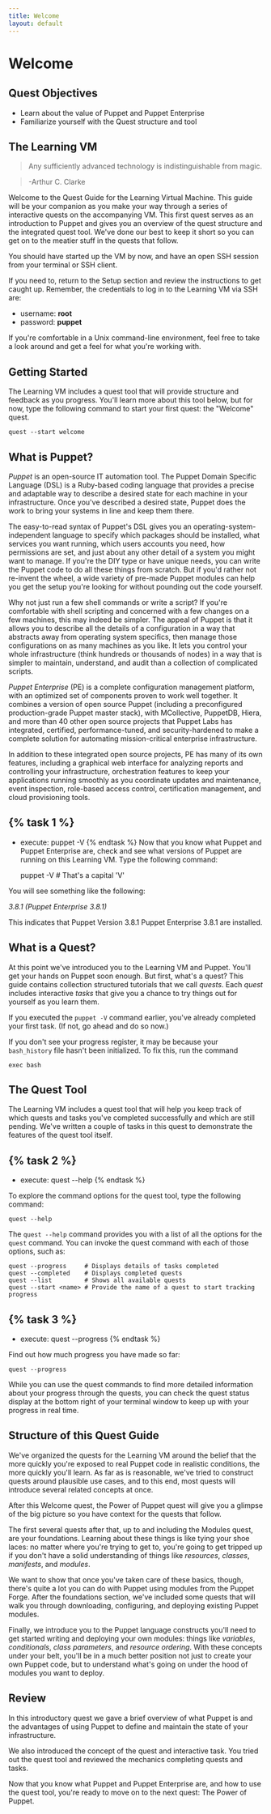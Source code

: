 ```yaml
---
title: Welcome
layout: default
---
```


# Welcome 

## Quest Objectives

- Learn about the value of Puppet and Puppet Enterprise
- Familiarize yourself with the Quest structure and tool

## The Learning VM

> Any sufficiently advanced technology is indistinguishable from magic.

> -Arthur C. Clarke

Welcome to the Quest Guide for the Learning Virtual Machine. This guide will be
your companion as you make your way through a series of interactive quests on
the accompanying VM. This first quest serves as an introduction to Puppet and
gives you an overview of the quest structure and the integrated quest tool.
We've done our best to keep it short so you can get on to the meatier stuff in
the quests that follow.

You should have started up the VM by now, and have an open SSH session from your
terminal or SSH client.

If you need to, return to the Setup section and review the instructions to get
caught up. Remember, the credentials to log in to the Learning VM via SSH are:

 * username: **root**
 * password: **puppet**

If you're comfortable in a Unix command-line environment, feel free to take a
look around and get a feel for what you're working with.

## Getting Started

The Learning VM includes a quest tool that will provide structure and feedback
as you progress. You'll learn more about this tool below, but for now, type the
following command to start your first quest: the "Welcome" quest.

    quest --start welcome

## What is Puppet?

*Puppet* is an open-source IT automation tool. The Puppet Domain Specific
Language (DSL) is a Ruby-based coding language that provides a precise and
adaptable way to describe a desired state for each machine in your
infrastructure. Once you've described a desired state, Puppet does the work to
bring your systems in line and keep them there.

The easy-to-read syntax of Puppet's DSL gives you an
operating-system-independent language to specify which packages should be
installed, what services you want running, which users accounts you need, how
permissions are set, and just about any other detail of a system you might want
to manage. If you're the DIY type or have unique needs, you can write the Puppet
code to do all these things from scratch. But if you'd rather not re-invent the
wheel, a wide variety of pre-made Puppet modules can help you get the setup
you're looking for without pounding out the code yourself.

Why not just run a few shell commands or write a script? If you're comfortable
with shell scripting and concerned with a few changes on a few machines, this
may indeed be simpler. The appeal of Puppet is that it allows you to describe all
the details of a configuration in a way that abstracts away from operating
system specifics, then manage those configurations on as many machines as you
like. It lets you control your whole infrastructure (think hundreds or thousands
of nodes) in a way that is simpler to maintain, understand, and audit than a
collection of complicated scripts.

*Puppet Enterprise* (PE) is a complete configuration management platform, with
an optimized set of components proven to work well together. It combines a
version of open source Puppet (including a preconfigured production-grade Puppet
master stack), with MCollective, PuppetDB, Hiera, and more than 40 other open
source projects that Puppet Labs has integrated, certified, performance-tuned,
and security-hardened to make a complete solution for automating
mission-critical enterprise infrastructure. 

In addition to these integrated open source projects, PE has many of its own
features, including a graphical web interface for analyzing reports and
controlling your infrastructure, orchestration features to keep your
applications running smoothly as you coordinate updates and maintenance, event
inspection, role-based access control, certification management, and cloud
provisioning tools.

{% task 1 %}
---
- execute: puppet -V
{% endtask %}
Now that you know what Puppet and Puppet Enterprise are, check and see what
versions of Puppet are running on this Learning VM. Type the following command:

    puppet -V	# That's a capital 'V'


You will see something like the following:

_3.8.1 (Puppet Enterprise 3.8.1)_

This indicates that Puppet Version 3.8.1 Puppet Enterprise 3.8.1 are installed.

## What is a Quest?

At this point we've introduced you to the Learning VM and Puppet. You'll get
your hands on Puppet soon enough. But first, what's a quest? This guide contains
collection structured tutorials that we call *quests*. Each *quest* includes
interactive *tasks* that give you a chance to try things out for yourself as you
learn them.

If you executed the `puppet -V` command earlier, you've already completed your
first task. (If not, go ahead and do so now.)

If you don't see your progress register, it may be because your `bash_history`
file hasn't been initialized. To fix this, run the command

    exec bash

## The Quest Tool

The Learning VM includes a quest tool that will help you keep track of which
quests and tasks you've completed successfully and which are still pending.
We've written a couple of tasks in this quest to demonstrate the features of the
quest tool itself.

{% task 2 %}
---
- execute: quest --help
{% endtask %}

To explore the command options for the quest tool, type the following command:

    quest --help

The `quest --help` command provides you with a list of all the options for the
`quest` command. You can invoke the quest command with each of those options,
such as:

    quest --progress     # Displays details of tasks completed
    quest --completed    # Displays completed quests
    quest --list         # Shows all available quests
    quest --start <name> # Provide the name of a quest to start tracking
    progress
	
{% task 3 %}
---
- execute: quest --progress
{% endtask %}

Find out how much progress you have made so far:

    quest --progress

While you can use the quest commands to find more detailed information about
your progress through the quests, you can check the quest status display at the
bottom right of your terminal window to keep up with your progress in real time.

## Structure of this Quest Guide

We've organized the quests for the Learning VM around the belief that the more
quickly you're exposed to real Puppet code in realistic conditions, the more
quickly you'll learn. As far as is reasonable, we've tried to construct quests
around plausible use cases, and to this end, most quests will introduce several
related concepts at once.

After this Welcome quest, the Power of Puppet quest will give you a glimpse of
the big picture so you have context for the quests that follow.

The first several quests after that, up to and including the Modules quest, are your
foundations. Learning about these things is like tying your shoe laces: no
matter where you're trying to get to, you're going to get tripped up if you
don't have a solid understanding of things like *resources*, *classes*,
*manifests*, and *modules*.

We want to show that once you've taken care of these basics, though, there's
quite a lot you can do with Puppet using modules from the Puppet Forge. After
the foundations section, we've included some quests that will walk you through
downloading, configuring, and deploying existing Puppet modules.

Finally, we introduce you to the Puppet language constructs you'll need to get
started writing and deploying your own modules: things like *variables*,
*conditionals*, *class parameters*, and *resource ordering*. With these concepts
under your belt, you'll be in a much better position not just to create your own
Puppet code, but to understand what's going on under the hood of modules you
want to deploy.

## Review

In this introductory quest we gave a brief overview of what Puppet is and the
advantages of using Puppet to define and maintain the state of your
infrastructure.

We also introduced the concept of the quest and interactive task. You tried out
the quest tool and reviewed the mechanics completing quests and tasks.

Now that you know what Puppet and Puppet Enterprise are, and how to use the
quest tool, you're ready to move on to the next quest: The Power of Puppet.
